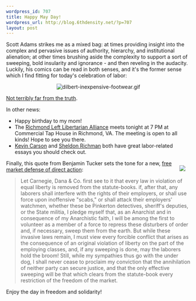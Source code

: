 ```yaml
--- 
wordpress_id: 707
title: Happy May Day!
wordpress_url: http://blog.6thdensity.net/?p=707
layout: post
---
```

<p>Scott Adams strikes me as a mixed bag: at times providing insight into the complex and pervasive issues of authority, hierarchy, and institutional alienation; at other times brushing aside the complexity to support a sort of sweeping, bold insularity and ignorance - and then reveling in the audacity. Luckily, his comics can be read in both senses, and it's the former sense which I find fitting for today's celebration of labor:</p><div align=center><img id="image706" src="http://blog.6thdensity.net/wp-content/uploads/2007/05/dilbert-inexpensive-footwear.gif" alt="dilbert-inexpensive-footwear.gif" /></div><p><a href="http://mutualist.blogspot.com/2006/04/free-market-attack-on-sweatshops.html">Not terribly far from the truth</a>.</p><p>In other news:<ul><li>Happy birthday to my mom!</li><li>The <a href="http://richmond.leftlibertarian.org">Richmond Left Libertarian Alliance</a> meets tonight at 7 PM at Commercial Tap House in Richmond, VA.  The meeting is open to all kinds!  Hope to see you there.</li><li><a href="http://mutualist.blogspot.com/2007/05/organized-capital-vs-organized-labor.html">Kevin Carson</a> and <a href="http://www.fee.org/in_brief/default.asp?id=1266">Sheldon Richman</a> both have great labor-related essays you should check out.</li></ul><p><img src="http://flag.blackened.net/daver/anarchism/tucker/smallt2.jpg" style="float: right; margin: 1em;" />Finally, this quote from Benjamin Tucker sets the tone for a new, <a href="http://flag.blackened.net/daver/anarchism/tucker/tucker36.html">free market defense of direct action</a>:<blockquote>Let Carnegie, Dana & Co. first see to it that every law in violation of equal liberty is removed from the statute-books. if, after that, any laborers shall interfere with the rights of their employers, or shall use force upon inoffensive "scabs," or shall attack their employers' watchmen, whether these be Pinkerton detectives, sheriff's deputies, or the State militia, I pledge myself that, as an Anarchist and in consequence of my Anarchistic faith, I will be among the first to volunteer as a member of a force to repress these disturbers of order and, if necessary, sweep them from the earth. But while these invasive laws remain, I must view every forcible conflict that arises as the consequence of an original violation of liberty on the part of the employing classes, and, if any sweeping is done, may the laborers hold the broom! Still, while my sympathies thus go with the under dog, I shall never cease to proclaim my conviction that the annihilation of neither party can secure justice, and that the only effective sweeping will be that which clears from the statute-book every restriction of the freedom of the market.</blockquote>Enjoy the day in freedom and solidarity!</p>
